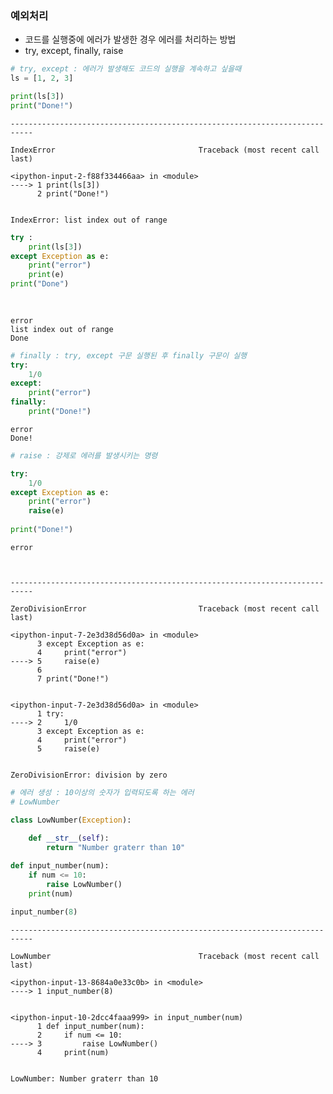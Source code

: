 ### 예외처리
- 코드를 실행중에 에러가 발생한 경우 에러를 처리하는 방법
- try, except, finally, raise


```python
# try, except : 에러가 발생해도 코드의 실행을 계속하고 싶을때
ls = [1, 2, 3]
```


```python
print(ls[3])
print("Done!")
```


    ---------------------------------------------------------------------------

    IndexError                                Traceback (most recent call last)

    <ipython-input-2-f88f334466aa> in <module>
    ----> 1 print(ls[3])
          2 print("Done!")
    

    IndexError: list index out of range



```python
try : 
    print(ls[3])
except Exception as e:
    print("error")
    print(e)
print("Done")
    
    
```

    error
    list index out of range
    Done
    


```python
# finally : try, except 구문 실행된 후 finally 구문이 실행
try:
    1/0
except:
    print("error")
finally:
    print("Done!")
```

    error
    Done!
    


```python
# raise : 강제로 에러를 발생시키는 명령
```


```python
try:
    1/0
except Exception as e:
    print("error")
    raise(e)
    
print("Done!")
```

    error
    


    ---------------------------------------------------------------------------

    ZeroDivisionError                         Traceback (most recent call last)

    <ipython-input-7-2e3d38d56d0a> in <module>
          3 except Exception as e:
          4     print("error")
    ----> 5     raise(e)
          6 
          7 print("Done!")
    

    <ipython-input-7-2e3d38d56d0a> in <module>
          1 try:
    ----> 2     1/0
          3 except Exception as e:
          4     print("error")
          5     raise(e)
    

    ZeroDivisionError: division by zero



```python
# 에러 생성 : 10이상의 숫자가 입력되도록 하는 에러
# LowNumber
```


```python
class LowNumber(Exception):
    
    def __str__(self):
        return "Number graterr than 10"
```


```python
def input_number(num):
    if num <= 10:
        raise LowNumber()
    print(num)
```


```python
input_number(8)
```


    ---------------------------------------------------------------------------

    LowNumber                                 Traceback (most recent call last)

    <ipython-input-13-8684a0e33c0b> in <module>
    ----> 1 input_number(8)
    

    <ipython-input-10-2dcc4faaa999> in input_number(num)
          1 def input_number(num):
          2     if num <= 10:
    ----> 3         raise LowNumber()
          4     print(num)
    

    LowNumber: Number graterr than 10

